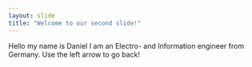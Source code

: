 ```yaml
---
layout: slide
title: "Welcome to our second slide!"
---
```

Hello my name is Daniel
I am an Electro- and Information engineer from Germany.
Use the left arrow to go back!
